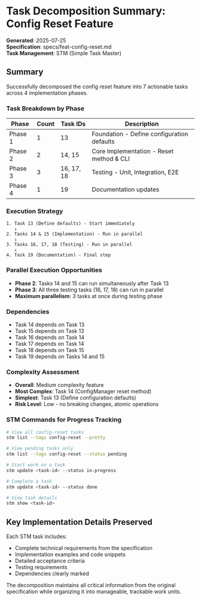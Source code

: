 # Task Decomposition Summary: Config Reset Feature

**Generated**: 2025-07-25  
**Specification**: specs/feat-config-reset.md  
**Task Management**: STM (Simple Task Master)

## Summary

Successfully decomposed the config reset feature into 7 actionable tasks across 4 implementation phases.

### Task Breakdown by Phase

| Phase | Count | Task IDs | Description |
|-------|-------|----------|-------------|
| Phase 1 | 1 | 13 | Foundation - Define configuration defaults |
| Phase 2 | 2 | 14, 15 | Core Implementation - Reset method & CLI |
| Phase 3 | 3 | 16, 17, 18 | Testing - Unit, Integration, E2E |
| Phase 4 | 1 | 19 | Documentation updates |

### Execution Strategy

```
1. Task 13 (Define defaults) - Start immediately
   ↓
2. Tasks 14 & 15 (Implementation) - Run in parallel
   ↓
3. Tasks 16, 17, 18 (Testing) - Run in parallel
   ↓
4. Task 19 (Documentation) - Final step
```

### Parallel Execution Opportunities

- **Phase 2**: Tasks 14 and 15 can run simultaneously after Task 13
- **Phase 3**: All three testing tasks (16, 17, 18) can run in parallel
- **Maximum parallelism**: 3 tasks at once during testing phase

### Dependencies

- Task 14 depends on Task 13
- Task 15 depends on Task 13
- Task 16 depends on Task 14
- Task 17 depends on Task 14
- Task 18 depends on Task 15
- Task 19 depends on Tasks 14 and 15

### Complexity Assessment

- **Overall**: Medium complexity feature
- **Most Complex**: Task 14 (ConfigManager reset method)
- **Simplest**: Task 13 (Define configuration defaults)
- **Risk Level**: Low - no breaking changes, atomic operations

### STM Commands for Progress Tracking

```bash
# View all config-reset tasks
stm list --tags config-reset --pretty

# View pending tasks only
stm list --tags config-reset --status pending

# Start work on a task
stm update <task-id> --status in-progress

# Complete a task
stm update <task-id> --status done

# View task details
stm show <task-id>
```

## Key Implementation Details Preserved

Each STM task includes:
- Complete technical requirements from the specification
- Implementation examples and code snippets
- Detailed acceptance criteria
- Testing requirements
- Dependencies clearly marked

The decomposition maintains all critical information from the original specification while organizing it into manageable, trackable work units.